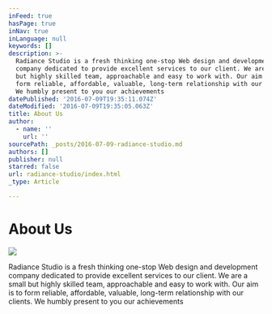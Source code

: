 ```yaml
---
inFeed: true
hasPage: true
inNav: true
inLanguage: null
keywords: []
description: >-
  Radiance Studio is a fresh thinking one-stop Web design and development
  company dedicated to provide excellent services to our client. We are a small
  but highly skilled team, approachable and easy to work with. Our aim is to
  form reliable, affordable, valuable, long-term relationship with our clients.
  We humbly present to you our achievements
datePublished: '2016-07-09T19:35:11.074Z'
dateModified: '2016-07-09T19:35:05.063Z'
title: About Us
author:
  - name: ''
    url: ''
sourcePath: _posts/2016-07-09-radiance-studio.md
authors: []
publisher: null
starred: false
url: radiance-studio/index.html
_type: Article

---
```

# About Us
![](https://the-grid-user-content.s3-us-west-2.amazonaws.com/7195c097-26d6-48f9-b759-00799698fc40.png)

Radiance Studio is a fresh thinking one-stop Web design and development company dedicated to provide excellent services to our client. We are a small but highly skilled team, approachable and easy to work with. Our aim is to form reliable, affordable, valuable, long-term relationship with our clients. We humbly present to you our achievements